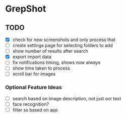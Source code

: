 # GrepShot

## TODO

- [x] check for new screenshots and only process that
- [ ] create settings page for selecting folders to add
- [ ] show number of results after search
- [x] export import data
- [ ] fix notifications timing, shows now always
- [ ] show time taken to process
- [ ] scroll bar for images

### Optional Feature Ideas

- [ ] search based on image description, not just ocr text
- [ ] face recognition?
- [ ] filter ss based on app
